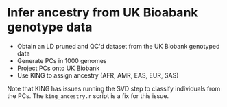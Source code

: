 # Infer ancestry from UK Bioabank genotype data

- Obtain an LD pruned and QC'd dataset from the UK Biobank genotyped data
- Generate PCs in 1000 genomes
- Project PCs onto UK Biobank
- Use KING to assign ancestry (AFR, AMR, EAS, EUR, SAS)

Note that KING has issues running the SVD step to classify individuals from the PCs. The `king_ancestry.r` script is a fix for this issue.
